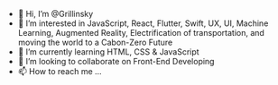 - 👋 Hi, I’m @Grillinsky
- 👀 I’m interested in JavaScript, React, Flutter, Swift, UX, UI, Machine Learning, Augmented Reality, Electrification of transportation, and moving the world to a Cabon-Zero Future
- 🌱 I’m currently learning HTML, CSS & JavaScript
- 💞️ I’m looking to collaborate on Front-End Developing
- 📫 How to reach me ...

<!---
Grillinsky/Grillinsky is a ✨ special ✨ repository because its `README.md` (this file) appears on your GitHub profile.
You can click the Preview link to take a look at your changes.
--->
